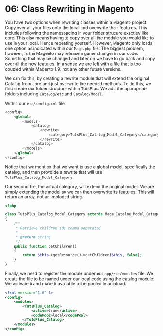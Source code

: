 06: Class Rewriting in Magento
=============================

You have two options when rewriting classes within a Magento project. Copy over
all your files onto the local and overwrite their features. This includes
following the namespacing in your folder strucure exactley like core. This also
means having to copy over all the module you would like to use in your local.
Hence repeating yourself. However, Magento only loads one option as indicated
within our `Mage.php` file. The biggest problem, however, is tha Magento may
release a game changer in our code. Something that may be changed and later on
we have to go back and copy over all the new features. In a sense we are left
with a file that is too coupled within Magento 1.9, not any other future
versions.

We can fix this, by creating a rewrite module that will extend the original
Catalog from core and just overwrite the needed methods. To do this, we first
create our folder structure within TutsPlus. We add the appropriate folders
including `Catalog/etc` and `Catalog/Model`.

Within our `etc/config.xml` file:

```php
<config>
	<global>
		<models>
			<catalog>
				<rewrite>
					<category>TutsPlus_Catalog_Model_Category</category>
				</rewrite>
			</catalog>
		</models>
	</global>
</config>
```

Notice that we mention that we want to use a global model, specifically the
catalog, and then provdide a rewrite that will use
`TutsPlus_Catalog_Model_Category`.

Our second file, the actual category, will extend the original model. We are
simply extending the model so we can then overwrite its features. This will
return an array, not an imploded string.

```php
<?php

class TutsPlus_Catalog_Model_Category extends Mage_Catalog_Model_Category
{
    /**
     * Retrieve children ids comma separated
     *
     * @return string
     */
    public function getChildren()
    {
        return $this->getResource()->getChildren($this, false);
    }
}
```

Finally, we need to register the module under our `app/etc/modules` file. We
create the file to be named under our local code using the catalog module: We
activate it and make it available to be pooled in autoload.

```xml
<?xml version="1.0" ?>
<config>
	<modules>
		<TutsPlus_Catalog>
			<active>true</active>
			<codePool>local</codePool>
		</TutsPlus_Catalog>
	</modules>
</config>
```
